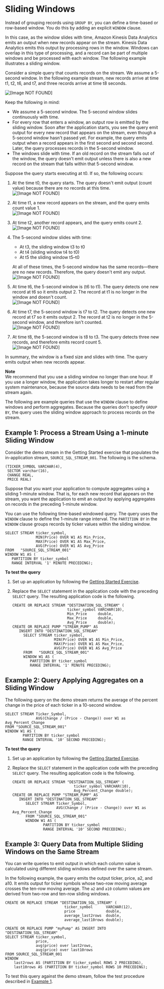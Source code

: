 # Sliding Windows<a name="sliding-window-concepts"></a>

Instead of grouping records using `GROUP BY`, you can define a time\-based or row\-based window\. You do this by adding an explicit `WINDOW` clause\. 

In this case, as the window slides with time, Amazon Kinesis Data Analytics emits an output when new records appear on the stream\. Kinesis Data Analytics emits this output by processing rows in the window\. Windows can overlap in this type of processing, and a record can be part of multiple windows and be processed with each window\. The following example illustrates a sliding window\.

Consider a simple query that counts records on the stream\. We assume a 5\-second window\. In the following example stream, new records arrive at time t1, t2, t6, and t7, and three records arrive at time t8 seconds\.

![\[Image NOT FOUND\]](http://docs.aws.amazon.com/kinesisanalytics/latest/dev/images/sliding-10.png)

Keep the following in mind:
+ We assume a 5\-second window\. The 5\-second window slides continuously with time\. 
+ For every row that enters a window, an output row is emitted by the sliding window\. Soon after the application starts, you see the query emit output for every new record that appears on the stream, even though a 5\-second window hasn't passed yet\. For example, the query emits output when a record appears in the first second and second second\. Later, the query processes records in the 5\-second window\.
+ The windows slide with time\. If an old record on the stream falls out of the window, the query doesn't emit output unless there is also a new record on the stream that falls within that 5\-second window\.

Suppose the query starts executing at t0\. If so, the following occurs:

1. At the time t0, the query starts\. The query doesn't emit output \(count value\) because there are no records at this time\.  
![\[Image NOT FOUND\]](http://docs.aws.amazon.com/kinesisanalytics/latest/dev/images/sliding-t0.png)

1. At time t1, a new record appears on the stream, and the query emits count value 1\.   
![\[Image NOT FOUND\]](http://docs.aws.amazon.com/kinesisanalytics/latest/dev/images/sliding-t1.png)

1. At time t2, another record appears, and the query emits count 2\.   
![\[Image NOT FOUND\]](http://docs.aws.amazon.com/kinesisanalytics/latest/dev/images/sliding-t2.png)

1. The 5\-second window slides with time:
   + At t3, the sliding window t3 to t0
   + At t4 \(sliding window t4 to t0\)
   + At t5 the sliding window t5–t0

   At all of these times, the 5\-second window has the same records—there are no new records\. Therefore, the query doesn't emit any output\.  
![\[Image NOT FOUND\]](http://docs.aws.amazon.com/kinesisanalytics/latest/dev/images/sliding-t3-4-5.png)

1. At time t6, the 5\-second window is \(t6 to t1\)\. The query detects one new record at t6 so it emits output 2\. The record at t1 is no longer in the window and doesn't count\.   
![\[Image NOT FOUND\]](http://docs.aws.amazon.com/kinesisanalytics/latest/dev/images/sliding-t6.png)

1. At time t7, the 5\-second window is t7 to t2\. The query detects one new record at t7 so it emits output 2\. The record at t2 is no longer in the 5\-second window, and therefore isn't counted\.   
![\[Image NOT FOUND\]](http://docs.aws.amazon.com/kinesisanalytics/latest/dev/images/sliding-t7.png)

1. At time t8, the 5\-second window is t8 to t3\. The query detects three new records, and therefore emits record count 5\.  
![\[Image NOT FOUND\]](http://docs.aws.amazon.com/kinesisanalytics/latest/dev/images/sliding-t8.png)

In summary, the window is a fixed size and slides with time\. The query emits output when new records appear\. 

**Note**  
We recommend that you use a sliding window no longer than one hour\. If you use a longer window, the application takes longer to restart after regular system maintenance, because the source data needs to be read from the stream again\.

The following are example queries that use the `WINDOW` clause to define windows and perform aggregates\. Because the queries don't specify `GROUP BY`, the query uses the sliding window approach to process records on the stream\. 

## Example 1: Process a Stream Using a 1\-minute Sliding Window<a name="sliding-ex1"></a>

Consider the demo stream in the Getting Started exercise that populates the in\-application stream, `SOURCE_SQL_STREAM_001`\. The following is the schema\.

```
(TICKER_SYMBOL VARCHAR(4), 
 SECTOR varchar(16),
 CHANGE REAL,
 PRICE REAL)
```

Suppose that you want your application to compute aggregates using a sliding 1\-minute window\. That is, for each new record that appears on the stream, you want the application to emit an output by applying aggregates on records in the preceding 1\-minute window\.

You can use the following time\-based windowed query\. The query uses the `WINDOW` clause to define the 1\-minute range interval\. The `PARTITION BY` in the `WINDOW` clause groups records by ticker values within the sliding window\. 

```
SELECT STREAM ticker_symbol,
              MIN(Price) OVER W1 AS Min_Price,
              MAX(Price) OVER W1 AS Max_Price,
              AVG(Price) OVER W1 AS Avg_Price
FROM   "SOURCE_SQL_STREAM_001"
WINDOW W1 AS (
   PARTITION BY ticker_symbol 
   RANGE INTERVAL '1' MINUTE PRECEDING);
```

**To test the query**

1. Set up an application by following the [Getting Started Exercise](http://docs.aws.amazon.com/kinesisanalytics/latest/dev/get-started-exercise.html)\.

1. Replace the `SELECT` statement in the application code with the preceding `SELECT` query\. The resulting application code is the following\.

   ```
   CREATE OR REPLACE STREAM "DESTINATION_SQL_STREAM" (
                            ticker_symbol VARCHAR(10), 
                            Min_Price     double, 
                            Max_Price     double, 
                            Avg_Price     double);
   CREATE OR REPLACE PUMP "STREAM_PUMP" AS 
      INSERT INTO "DESTINATION_SQL_STREAM"
        SELECT STREAM ticker_symbol,
                      MIN(Price) OVER W1 AS Min_Price,
                      MAX(Price) OVER W1 AS Max_Price,
                      AVG(Price) OVER W1 AS Avg_Price
        FROM   "SOURCE_SQL_STREAM_001"
        WINDOW W1 AS (
           PARTITION BY ticker_symbol 
           RANGE INTERVAL '1' MINUTE PRECEDING);
   ```

## Example 2: Query Applying Aggregates on a Sliding Window<a name="sliding-ex2"></a>

The following query on the demo stream returns the average of the percent change in the price of each ticker in a 10\-second window\.

```
SELECT STREAM Ticker_Symbol,
              AVG(Change / (Price - Change)) over W1 as Avg_Percent_Change
FROM "SOURCE_SQL_STREAM_001"
WINDOW W1 AS (
        PARTITION BY ticker_symbol 
        RANGE INTERVAL '10' SECOND PRECEDING);
```

**To test the query**

1. Set up an application by following the [Getting Started Exercise](http://docs.aws.amazon.com/kinesisanalytics/latest/dev/get-started-exercise.html)\.

1. Replace the `SELECT` statement in the application code with the preceding `SELECT` query\. The resulting application code is the following\.

   ```
   CREATE OR REPLACE STREAM "DESTINATION_SQL_STREAM" (
                               ticker_symbol VARCHAR(10), 
                               Avg_Percent_Change double);
   CREATE OR REPLACE PUMP "STREAM_PUMP" AS 
      INSERT INTO "DESTINATION_SQL_STREAM"
         SELECT STREAM Ticker_Symbol,
                       AVG(Change / (Price - Change)) over W1 as Avg_Percent_Change
         FROM "SOURCE_SQL_STREAM_001"
         WINDOW W1 AS (
                 PARTITION BY ticker_symbol 
                 RANGE INTERVAL '10' SECOND PRECEDING);
   ```

## Example 3: Query Data from Multiple Sliding Windows on the Same Stream<a name="sliding-ex3"></a>

You can write queries to emit output in which each column value is calculated using different sliding windows defined over the same stream\. 

In the following example, the query emits the output ticker, price, a2, and a10\. It emits output for ticker symbols whose two\-row moving average crosses the ten\-row moving average\. The `a2` and `a10` column values are derived from two\-row and ten\-row sliding windows\.

```
CREATE OR REPLACE STREAM "DESTINATION_SQL_STREAM" (
                           ticker_symbol      VARCHAR(12), 
                           price              double, 
                           average_last2rows  double, 
                           average_last10rows double);

CREATE OR REPLACE PUMP "myPump" AS INSERT INTO "DESTINATION_SQL_STREAM"
SELECT STREAM ticker_symbol, 
              price, 
              avg(price) over last2rows, 
              avg(price) over last10rows
FROM SOURCE_SQL_STREAM_001
WINDOW
    last2rows AS (PARTITION BY ticker_symbol ROWS 2 PRECEDING),
    last10rows AS (PARTITION BY ticker_symbol ROWS 10 PRECEDING);
```

To test this query against the demo stream, follow the test procedure described in [Example 1](#sliding-ex1)\.